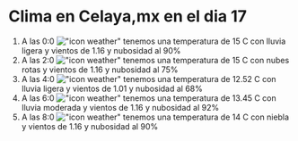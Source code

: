 # Clima en Celaya,mx en el dia 17

1. A las 0:0 !["icon weather"](http://openweathermap.org/img/w/10n.png) tenemos una temperatura de 15 C con lluvia ligera y  vientos de 1.16 y nubosidad al 90%
1. A las 2:0 !["icon weather"](http://openweathermap.org/img/w/04n.png) tenemos una temperatura de 15 C con nubes rotas y  vientos de 1.16 y nubosidad al 75%
1. A las 4:0 !["icon weather"](http://openweathermap.org/img/w/10n.png) tenemos una temperatura de 12.52 C con lluvia ligera y  vientos de 1.01 y nubosidad al 68%
1. A las 6:0 !["icon weather"](http://openweathermap.org/img/w/10n.png) tenemos una temperatura de 13.45 C con lluvia moderada y  vientos de 1.16 y nubosidad al 92%
1. A las 8:0 !["icon weather"](http://openweathermap.org/img/w/50n.png) tenemos una temperatura de 14 C con niebla y  vientos de 1.16 y nubosidad al 90%
